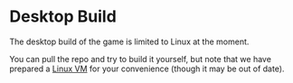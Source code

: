 # Desktop Build

The desktop build of the game is limited to Linux at the moment.

You can pull the repo and try to build it yourself, but note that we have prepared a [Linux VM](mge_vm) for your convenience (though it may be out of date).
